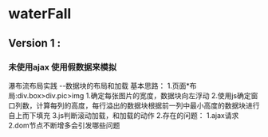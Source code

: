 # waterFall
## Version 1 :
  ### 未使用ajax 使用假数据来模拟
瀑布流布局实践 --数据块的布局和加载
  基本思路：
  1.页面*布局:div.box>div.pic>img
            1.确定每张图片的宽度，数据块向左浮动
            2.使用js确定窗口列数，计算每列的高度，每行溢出的数据块根据前一列中最小高度的数据块进行自上而下填充
            3.js判断滚动加载，和加载的动作
  2.存在的问题：
    1.ajax请求
    2.dom节点不断增多会引发哪些问题

